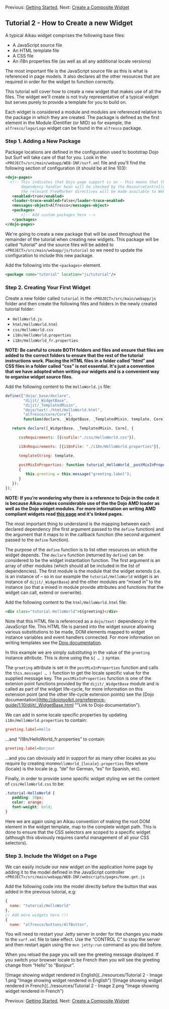 Previous: [Getting Started](./Tutorial1.md),
Next: [Create a Composite Widget](./Tutorial3.md)

## Tutorial 2 - How to Create a new Widget
A typical Aikau widget comprises the following base files:
* A JavaScript source file
* An HTML template file
* A CSS file
* An i18n properties file (as well as all any additional locale versions)

The most important file is the JavaScript source file as this is what is referenced in page models. It also declares all the other resources that are required in order for the widget to function correctly.

This tutorial will cover how to create a new widget that makes use of all the files. The widget we'll create is not truly representative of a typical widget but serves purely to provide a template for you to build on.

Each widget is considered a module and modules are referenced relative to the package in which they are created. The package is defined as the first element in the Module IDentifier (or MID) so for example, the `alfresco/logo/Logo` widget can be found in the `alfresco` package. 

### Step 1. Adding a New Package

Package locations are defined in the configuration used to bootstrap Dojo but Surf will take care of that for you. Look in the `<PROJECT>/src/main/webapp/WEB-INF/surf.xml` file and you’ll find the following section of configuration (it should be at line 103):

```XML
<dojo-pages>
  <!-- This indicates that Dojo page support is on - this means that the Dojo
       dependency handler bean will be checked by the ResourceController and that
       the relevant FreeMarker directives will be made available to WebScripts -->
   <enabled>true</enabled>
   <loader-trace-enabled>false</loader-trace-enabled>
   <messages-object>Alfresco</messages-object>
   <packages>
       <!-- Add custom packages here -->
   </packages>
</dojo-pages>
```

We're going to create a new package that will be used throughout the remainder of the tutorial when creating new widgets. This package will be called “tutorial” and the source files will be added to `<PROJECT>/src/main/webapp/js/tutorial` so we need to update the configuration to include this new package.

Add the following into the `<packages>` element.

```XML
<package name="tutorial" location="js/tutorial"/>
```

### Step 2. Creating Your First Widget

Create a new folder called `tutorial` in the `<PROJECT>/src/main/webapp/js` folder and then create the following files and folders in the newly created tutorial folder:

* `HelloWorld.js`
* `html/HelloWorld.html`
* `css/HelloWorld.css`
* `i18n/HelloWorld.properties`
* `i18n/HelloWorld_fr.properties`

**NOTE: Be careful to create BOTH folders and files and ensure that files are added to the correct folders to ensure that the rest of the tutorial instructions work. Placing the HTML files in a folder called “html” and CSS files in a folder called “css” is not essential. It's just a convention that we have adopted when writing our widgets and is a convenient way to organise widget source files.**

Add the following content to the `HelloWorld.js` file:

```JavaScript
define(["dojo/_base/declare",
        "dijit/_WidgetBase", 
        "dijit/_TemplatedMixin",
        "dojo/text!./html/HelloWorld.html",
        "alfresco/core/Core"], 
        function(declare, _WidgetBase, _TemplatedMixin, template, Core) {

   return declare([_WidgetBase, _TemplatedMixin, Core], {

      cssRequirements: [{cssFile:"./css/HelloWorld.css"}],

      i18nRequirements: [{i18nFile: "./i18n/HelloWorld.properties"}],

      templateString: template,

      postMixInProperties: function tutorial_HelloWorld__postMixInProperties()
      {
         this.greeting = this.message("greeting.label");
      }
   });
});
```

**NOTE: If you’re wondering why there is a reference to Dojo in the code it is because Aikau makes considerable use of the the Dojo AMD loader as well as the Dojo widget modules. For more information on writing AMD compliant widgets read [this page](http://dojotoolkit.org/reference-guide/1.10/quickstart/writingWidgets.html "Link to Dojo documentation") and it's linked pages.**

The most important thing to understand is the mapping between each declared dependency (the first argument passed to the `define` function) and the argument that it maps to in the callback function (the second argument passed to the `define` function). 

The purpose of the `define` function is to list other resources on which the widget depends. The `declare` function (returned by `define`) can be considered to be the widget instantiation function. The first argument is an array of other modules (which should all be included in the list of dependencies). The first module is the module that the widget extends (i.e. is an instance of – so in our example the `tutorial/HelloWorld` widget is an instance of `dijit/_WidgetBase`) and the other modules are “mixed in” to the instance (so that a mixed in module provide attributes and functions that the widget can call, extend or overwrite).

Add the following content to the `html/HelloWorld.html` file:

```HTML
<div class="tutorial-HelloWorld">${greeting}</div>
```

Note that this HTML file is referenced as a `dojo/text!` dependency in the JavaScript file. This HTML file is parsed into the widget source allowing various substitutions to be made, DOM elements mapped to widget instance variables and event handlers connected. For more information on writing templates see the [Dojo documentation](http://dojotoolkit.org/documentation/tutorials/1.10/templated/ "Link to Dojo documentation").

In this example we are simply substituting in the value of the `greeting` instance attribute. This is done using the `${ … }` syntax.

The `greeting` attribute is set in the `postMixInProperties` function and calls the `this.message( … )` function to get the locale specific value for the supplied message key. The `postMixInProperties` function is one of the extenion point functions provided by the `dijit/_WidgetBase` module and is called as part of the widget life-cycle, for more information on this extension point (and the other life-cycle extension points) see the [Dojo documentation](http://dojotoolkit.org/reference-guide/1.10/dijit/_WidgetBase.html ""Link to Dojo documentation").

We can add in some locale specific properties by updating `i18n/HelloWorld.properties` to contain:

```INI
greeting.label=Hello
```

...and “i18n/HelloWorld_fr.properties” to contain:

```INI
greeting.label=Bonjour
```

...and you can obviously add in support for as many other locales as you require by creating more`HelloWorld_{locale}.properties` files where {locale} is the locale (e.g. “de” for German, “es” for Spanish, etc).

Finally, in order to provide some specific widget styling we set the content of `css/HelloWorld.css` to be:

```CSS
.tutorial-HelloWorld {
   padding: 10px;
   color: orange;
   font-weight: bold;
}
```

Here we are again using an Aikau convention of making the root DOM element in the widget template, map to the complete widget path. This is done to ensure that the CSS selectors are scoped to a specific widget (although this obviously requires careful management of all your CSS selectors).

### Step 3. Include the Widget on a Page
We can easily include our new widget on the application home page by adding it to the model defined in the JavaScript controller `<PROJECT>/src/main/webapp/WEB-INF/webscripts/pages/home.get.js`

Add the following code into the model directly before the button that was added in the previous tutorial, e.g:

```JAVASCRIPT
{
  name: "tutorial/HelloWorld"
}, 
// Add more widgets here !!!
{
  name: "alfresco/buttons/AlfButton",
```

You will need to restart your Jetty server in order for the changes you made to the `surf.xml` file to take effect. Use the “CONTROL C” to stop the server and then restart again using the `mvn jetty:run` command as you did before.

When you reload the page you will see the greeting message displayed. If you switch your browser locale to be French then you will see the greeting change from “Hello” to “Bonjour”.

![Image showing widget rendered in English](../resources/Tutorial 2 - Image 1.png "Image showing widget rendered in English")
![Image showing widget rendered in French](../resources/Tutorial 2 - Image 2.png "Image showing widget rendered in French")

Previous: [Getting Started](./Tutorial1.md),
Next: [Create a Composite Widget](./Tutorial3.md)
